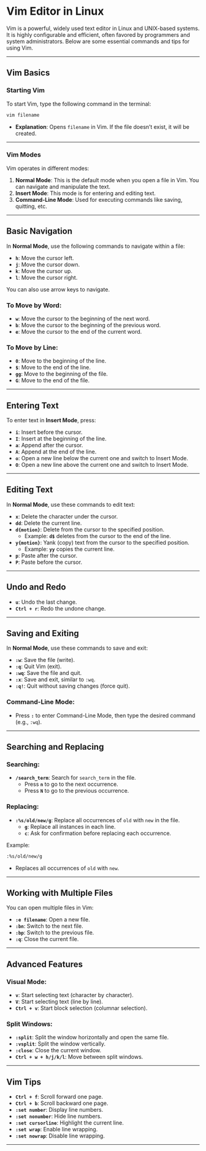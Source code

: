 # Vim Editor in Linux

Vim is a powerful, widely used text editor in Linux and UNIX-based systems. It is highly configurable and efficient, often favored by programmers and system administrators. Below are some essential commands and tips for using Vim.

---

## **Vim Basics**

### Starting Vim

To start Vim, type the following command in the terminal:
```bash
vim filename
```
- **Explanation**: Opens `filename` in Vim. If the file doesn’t exist, it will be created.

---

### Vim Modes

Vim operates in different modes:

1. **Normal Mode**: This is the default mode when you open a file in Vim. You can navigate and manipulate the text.
2. **Insert Mode**: This mode is for entering and editing text.
3. **Command-Line Mode**: Used for executing commands like saving, quitting, etc.

---

## **Basic Navigation**

In **Normal Mode**, use the following commands to navigate within a file:

- **`h`**: Move the cursor left.
- **`j`**: Move the cursor down.
- **`k`**: Move the cursor up.
- **`l`**: Move the cursor right.
  
You can also use arrow keys to navigate.

### To Move by Word:
- **`w`**: Move the cursor to the beginning of the next word.
- **`b`**: Move the cursor to the beginning of the previous word.
- **`e`**: Move the cursor to the end of the current word.

### To Move by Line:
- **`0`**: Move to the beginning of the line.
- **`$`**: Move to the end of the line.
- **`gg`**: Move to the beginning of the file.
- **`G`**: Move to the end of the file.

---

## **Entering Text**

To enter text in **Insert Mode**, press:

- **`i`**: Insert before the cursor.
- **`I`**: Insert at the beginning of the line.
- **`a`**: Append after the cursor.
- **`A`**: Append at the end of the line.
- **`o`**: Open a new line below the current one and switch to Insert Mode.
- **`O`**: Open a new line above the current one and switch to Insert Mode.

---

## **Editing Text**

In **Normal Mode**, use these commands to edit text:

- **`x`**: Delete the character under the cursor.
- **`dd`**: Delete the current line.
- **`d{motion}`**: Delete from the cursor to the specified position.
  - Example: **`d$`** deletes from the cursor to the end of the line.
- **`y{motion}`**: Yank (copy) text from the cursor to the specified position.
  - Example: **`yy`** copies the current line.
- **`p`**: Paste after the cursor.
- **`P`**: Paste before the cursor.

---

## **Undo and Redo**

- **`u`**: Undo the last change.
- **`Ctrl + r`**: Redo the undone change.

---

## **Saving and Exiting**

In **Normal Mode**, use these commands to save and exit:

- **`:w`**: Save the file (write).
- **`:q`**: Quit Vim (exit).
- **`:wq`**: Save the file and quit.
- **`:x`**: Save and exit, similar to `:wq`.
- **`:q!`**: Quit without saving changes (force quit).
  
### Command-Line Mode:
- Press **`:`** to enter Command-Line Mode, then type the desired command (e.g., `:wq`).

---

## **Searching and Replacing**

### Searching:
- **`/search_term`**: Search for `search_term` in the file.
  - Press **`n`** to go to the next occurrence.
  - Press **`N`** to go to the previous occurrence.
  
### Replacing:
- **`:%s/old/new/g`**: Replace all occurrences of `old` with `new` in the file.
  - **`g`**: Replace all instances in each line.
  - **`c`**: Ask for confirmation before replacing each occurrence.

Example:
```bash
:%s/old/new/g
```
- Replaces all occurrences of `old` with `new`.

---

## **Working with Multiple Files**

You can open multiple files in Vim:

- **`:e filename`**: Open a new file.
- **`:bn`**: Switch to the next file.
- **`:bp`**: Switch to the previous file.
- **`:q`**: Close the current file.

---

## **Advanced Features**

### Visual Mode:
- **`v`**: Start selecting text (character by character).
- **`V`**: Start selecting text (line by line).
- **`Ctrl + v`**: Start block selection (columnar selection).

### Split Windows:
- **`:split`**: Split the window horizontally and open the same file.
- **`:vsplit`**: Split the window vertically.
- **`:close`**: Close the current window.
- **`Ctrl + w + h/j/k/l`**: Move between split windows.

---

## **Vim Tips**

- **`Ctrl + f`**: Scroll forward one page.
- **`Ctrl + b`**: Scroll backward one page.
- **`:set number`**: Display line numbers.
- **`:set nonumber`**: Hide line numbers.
- **`:set cursorline`**: Highlight the current line.
- **`:set wrap`**: Enable line wrapping.
- **`:set nowrap`**: Disable line wrapping.

---
